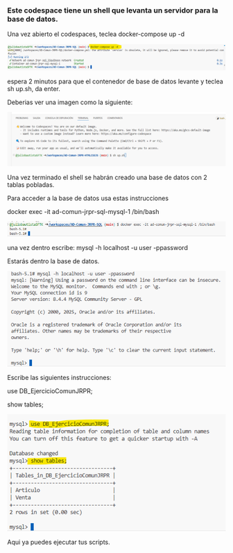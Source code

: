 ### Este codespace tiene un shell que levanta un servidor para la base de datos.

Una vez abierto el codespaces, teclea docker-compose up -d 

![Descripción de la imagen](../Imagenes/Img59.png) 

espera 2 minutos para que el contenedor de base de datos levante y teclea sh up.sh, da enter.

Deberias ver una imagen como la siguiente:

![Descripción de la imagen](../Imagenes/Img51.png) 

Una vez terminado el shell se habrán creado una base de datos con 2 tablas pobladas.

Para acceder a la base de datos usa estas instrucciones

docker exec -it ad-comun-jrpr-sql-mysql-1 /bin/bash

![Descripción de la imagen](../Imagenes/Img56.png) 

una vez dentro escribe: mysql -h localhost -u user -ppassword

Estarás dentro la base de datos.

![Descripción de la imagen](../Imagenes/Img57.png) 

Escribe las siguientes instrucciones:

use DB_EjercicioComunJRPR;

show tables;

![Descripción de la imagen](../Imagenes/Img58.png) 

Aqui ya puedes ejecutar tus scripts.
